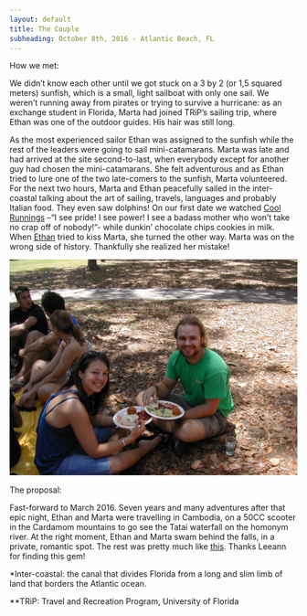 ```yaml
---
layout: default
title: The Couple
subheading: October 8th, 2016 - Atlantic Beach, FL
---
```


How we met: 

We didn’t know each other until we got stuck on a 3 by 2 (or 1,5 squared meters) sunfish, which is a small, light sailboat with only one sail. We weren’t running away from pirates or trying to survive a hurricane: as an exchange student in Florida, Marta had joined TRiP’s sailing trip, where Ethan was one of the outdoor guides. His hair was still long.

As the most experienced sailor Ethan was assigned to the sunfish while the rest of the leaders were going to sail mini-catamarans. Marta was late and had arrived at the site second-to-last, when everybody except for another guy had chosen the mini-catamarans. She felt adventurous and as Ethan tried to lure one of the two late-comers to the sunfish, Marta volunteered. 
For the next two hours, Marta and Ethan peacefully sailed in the inter-coastal talking about the art of sailing, travels, languages and probably Italian food. They even saw dolphins!
On our first date we watched [Cool Runnings](https://www.youtube.com/watch?v=l_VMr3k152I) –“I see pride! I see power! I see a badass mother who won’t take no crap off of nobody!”- while dunkin’ chocolate chips cookies in milk. When [Ethan](https://m.xkcd.com/458/) tried to kiss Marta, she turned the other way. Marta was on the wrong side of history. Thankfully she realized her mistake!

![Marta and Ethan in front of Library West at UF](/img/DSCN7870.JPG) 


The proposal:

Fast-forward to March 2016. Seven years and many adventures after that epic night, Ethan and Marta were travelling in Cambodia, on a 50CC scooter in the Cardamom mountains to go see the Tatai waterfall on the homonym river. At the right moment, Ethan and Marta swam behind the falls, in a private, romantic spot. 
The rest was pretty much like [this](https://www.youtube.com/watch?v=mtIUZBV9Ka4). Thanks Leeann for finding this gem!






*Inter-coastal: the canal that divides Florida from a long and slim limb of land that borders the Atlantic ocean. 

**TRiP: Travel and Recreation Program, University of Florida
